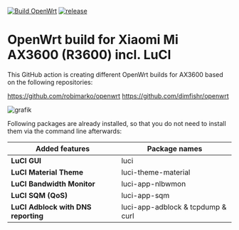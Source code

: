 [![Build OpenWrt](https://github.com/minax007/XIAOMI_MI_AX3600_OpenWrt/actions/workflows/build-openwrt.yml/badge.svg)](https://github.com/minax007/XIAOMI_MI_AX3600_OpenWrt/actions/workflows/build-openwrt.yml)
[![release](https://img.shields.io/github/v/release/minax007/XIAOMI_MI_AX3600_OpenWrt.svg)](https://github.com/minax007/XIAOMI_MI_AX3600_OpenWrt/releases)

# OpenWrt build for Xiaomi Mi AX3600 (R3600) incl. LuCI

This GitHub action is creating different OpenWrt builds for AX3600 based on the following repositories:

https://github.com/robimarko/openwrt
https://github.com/dimfishr/openwrt

![grafik](https://user-images.githubusercontent.com/67478561/202847325-0483eca6-1ac8-4efa-8d24-87f8671e8760.png)

Following packages are already installed, so that you do not need to install them via the command line afterwards: 

Added features | Package names
------------ | -------------
**LuCI GUI** | luci
**LuCI Material Theme** | luci-theme-material 
**LuCI Bandwidth Monitor** | luci-app-nlbwmon
**LuCI SQM (QoS)** | luci-app-sqm
**LuCI Adblock with DNS reporting** | luci-app-adblock & tcpdump & curl
